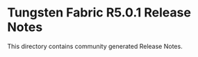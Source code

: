 Tungsten Fabric R5.0.1 Release Notes
==============================================

This directory contains community generated Release Notes.
